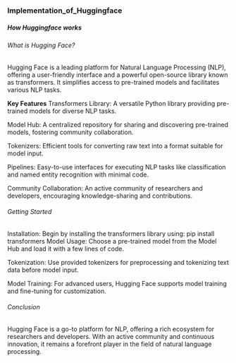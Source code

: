 ### Implementation_of_Huggingface
##### How Huggingface works 

######  What is Hugging Face?
Hugging Face is a leading platform for Natural Language Processing (NLP), offering a user-friendly interface and a powerful open-source library known as transformers. It simplifies access to pre-trained models and facilitates various NLP tasks.

**Key Features**
Transformers Library: A versatile Python library providing pre-trained models for diverse NLP tasks.

Model Hub: A centralized repository for sharing and discovering pre-trained models, fostering community collaboration.

Tokenizers: Efficient tools for converting raw text into a format suitable for model input.

Pipelines: Easy-to-use interfaces for executing NLP tasks like classification and named entity recognition with minimal code.

Community Collaboration: An active community of researchers and developers, encouraging knowledge-sharing and contributions.

###### Getting Started
Installation: Begin by installing the transformers library using:
              pip install transformers
Model Usage: Choose a pre-trained model from the Model Hub and load it with a few lines of code.

Tokenization: Use provided tokenizers for preprocessing and tokenizing text data before model input.

Model Training: For advanced users, Hugging Face supports model training and fine-tuning for customization.

###### Conclusion
Hugging Face is a go-to platform for NLP, offering a rich ecosystem for researchers and developers. With an active community and continuous innovation, it remains a forefront player in the field of natural language processing.





